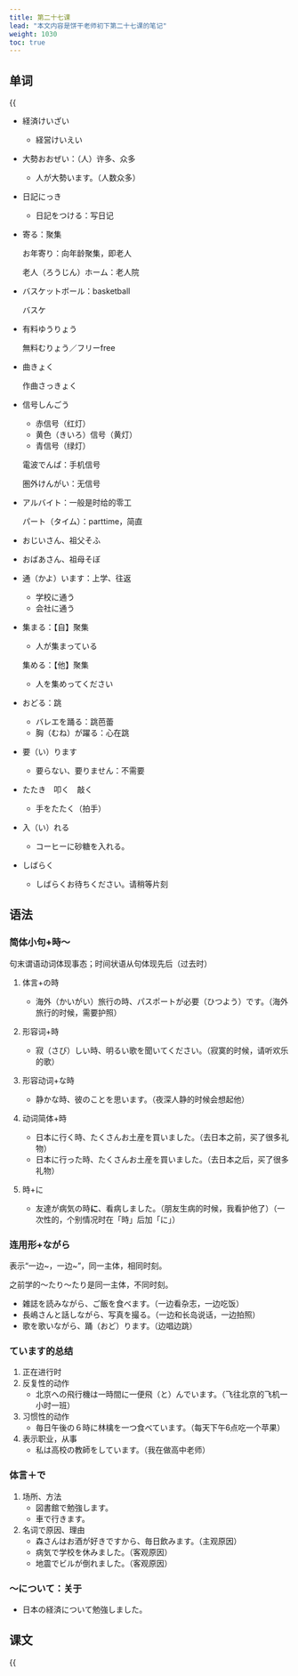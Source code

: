 ```yaml
---
title: 第二十七课
lead: "本文内容是饼干老师初下第二十七课的笔记"
weight: 1030
toc: true
---
```


## 单词

{{<audio src="https://tellyouwhat-static-1251995834.cos.ap-chongqing.myqcloud.com/audios/cs_danci/27第二十七课.mp3">}}

- 経済けいざい

  - 経営けいえい

- 大勢おおぜい：（人）许多、众多

  - 人が大勢います。（人数众多）

- 日記にっき

  - 日記をつける：写日记

- 寄る：聚集

  お年寄り：向年龄聚集，即老人

  老人（ろうじん）ホーム：老人院

- バスケットボール：basketball

  バスケ

- 有料ゆうりょう

  無料むりょう／フリーfree

- 曲きょく

  作曲さっきょく

- 信号しんごう

  - 赤信号（红灯）
  - 黄色（きいろ）信号（黄灯）
  - 青信号（绿灯）

  電波でんぱ：手机信号

  圏外けんがい：无信号

- アルバイト：一般是时给的零工

  パート（タイム）：parttime，简直

- おじいさん、祖父そふ

- おばあさん、祖母そぼ

- 通（かよ）います：上学、往返

  - 学校に通う
  - 会社に通う

- 集まる：【自】聚集

  - 人が集まっている

  集める：【他】聚集

  - 人を集めってください

- おどる：跳

  - バレエを踊る：跳芭蕾
  - 胸（むね）が躍る：心在跳

- 要（い）ります

  - 要らない、要りません：不需要

- たたき　叩く　敲く

  - 手をたたく（拍手）

- 入（い）れる

  - コーヒーに砂糖を入れる。

- しばらく

  - しばらくお待ちください。请稍等片刻


## 语法

### 简体小句+時～

句末谓语动词体现事态；时间状语从句体现先后（过去时）

1. 体言+の時
   - 海外（かいがい）旅行の時、パスポートが必要（ひつよう）です。（海外旅行的时候，需要护照）

2. 形容词+時
   - 寂（さび）しい時、明るい歌を聞いてください。（寂寞的时候，请听欢乐的歌）

3. 形容动词+な時
   - 静かな時、彼のことを思います。（夜深人静的时候会想起他）

4. 动词简体+時

   - 日本に行く時、たくさんお土産を買いました。（去日本之前，买了很多礼物）
   - 日本に行った時、たくさんお土産を買いました。（去日本之后，买了很多礼物）

5. 時+に

   - 友達が病気の時**に**、看病しました。（朋友生病的时候，我看护他了）（一次性的，个别情况时在「時」后加「に」）

### 连用形+ながら

表示“一边\~，一边\~”，同一主体，相同时刻。

之前学的～たり～たり是同一主体，不同时刻。

- 雑誌を読みながら、ご飯を食べます。（一边看杂志，一边吃饭）
- 長嶋さんと話しながら、写真を撮る。（一边和长岛说话，一边拍照）
- 歌を歌いながら、踊（おど）ります。（边唱边跳）

### ています的总结

1. 正在进行时
2. 反复性的动作
   - 北京への飛行機は一時間に一便飛（と）んでいます。（飞往北京的飞机一小时一班）
3. 习惯性的动作
   - 毎日午後の６時に林檎を一つ食べています。（每天下午6点吃一个苹果）
4. 表示职业，从事
   - 私は高校の教師をしています。（我在做高中老师）

### 体言＋で

1. 场所、方法
   - 図書館で勉強します。
   - 車で行きます。
2. 名词で原因、理由
   - 森さんはお酒が好きですから、毎日飲みます。（主观原因）
   - 病気で学校を休みました。（客观原因）
   - 地震でビルが倒れました。（客观原因）

### ～について：关于

- 日本の経済について勉強しました。

## 课文

{{<audio src="https://tellyouwhat-static-1251995834.cos.ap-chongqing.myqcloud.com/audios/cs_kewen/25-30课 新标日初级课文/Lesson27.mp3">}}
